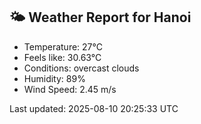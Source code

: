 <!-- WEATHER-START -->
## 🌤 Weather Report for Hanoi

- Temperature: 27°C
- Feels like: 30.63°C
- Conditions: overcast clouds
- Humidity: 89%
- Wind Speed: 2.45 m/s

Last updated: 2025-08-10 20:25:33 UTC
<!-- WEATHER-END -->
